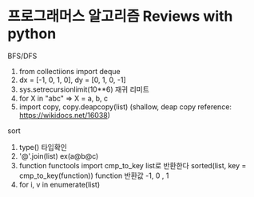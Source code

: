 # 프로그래머스 알고리즘 Reviews with python

BFS/DFS

1. from collectiions import deque
2. dx = [-1, 0, 1, 0], dy = [0, 1, 0, -1]
3. sys.setrecursionlimit(10**6) 재귀 리미트
4. for X in "abc" => X = a, b, c
5. import copy, copy.deapcopy(list) (shallow, deap copy reference: https://wikidocs.net/16038)

sort

1. type() 타입확인
2. '@'.join(list)  ex(a@b@c)
3. function functools import cmp_to_key
   list로 반환한다  sorted(list, key = cmp_to_key(function))
   function 반환값 -1, 0 , 1
4. for i, v in enumerate(list)
